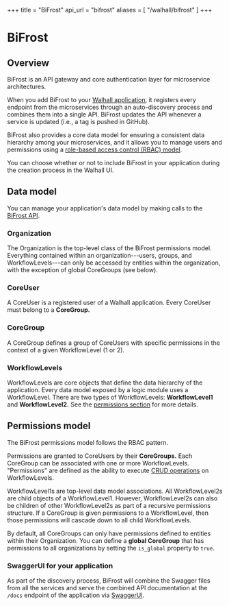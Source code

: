 +++
title = "BiFrost"
api_url = "bifrost"
aliases = [
	"/walhall/bifrost"
]
+++

# BiFrost

## Overview

BiFrost is an API gateway and core authentication layer for microservice architectures. 

When you add BiFrost to your [Walhall application](/walhall), it registers every endpoint from the microservices through an auto-discovery process and combines them into a single API. BiFrost updates the API whenever a service is updated (i.e., a tag is pushed in GitHub).

BiFrost also provides a core data model for ensuring a consistent data hierarchy among your microservices, and it allows you to manage users and permissions using a [role-based access control (RBAC) model](https://en.wikipedia.org/wiki/Role-based_access_control).

You can choose whether or not to include BiFrost in your application during the creation process in the Walhall UI.

<!-- ## Tutorials

See the following tutorials for information on how to use BiFrost:

-  [Connect your services to BiFrost](/bifrost/tutorials/connect-services-to-bifrost) -->

## Data model

You can manage your application's data model by making calls to the [BiFrost API](/api/walhall/bifrost).

### Organization

The Organization is the top-level class of the BiFrost permissions model. Everything contained within an organization---users, groups, and WorkflowLevels---can only be accessed by entities within the organization, with the exception of global CoreGroups (see below).

### CoreUser

A CoreUser is a registered user of a Walhall application. Every CoreUser must belong to a **CoreGroup.**

### CoreGroup

A CoreGroup defines a group of CoreUsers with specific permissions in the context of a given WorkflowLevel (1 or 2).

### WorkflowLevels

WorkflowLevels are core objects that define the data hierarchy of the application. Every data model exposed by a logic module uses a WorkflowLevel. There are two types of WorkflowLevels: **WorkflowLevel1** and **WorkflowLevel2.** See the [permissions section](#permissions-model) for more details.

## Permissions model

The BiFrost permissions model follows the RBAC pattern.

Permissions are granted to CoreUsers by their **CoreGroups.** Each CoreGroup can be associated with one or more WorkflowLevels. "Permissions" are defined as the ability to execute [CRUD operations](https://en.wikipedia.org/wiki/Create,_read,_update_and_delete) on WorkflowLevels.

WorkflowLevel1s are top-level data model associations. All WorkflowLevel2s are child objects of a WorkflowLevel1. However, WorkflowLevel2s can also be children of other WorkflowLevel2s as part of a recursive permissions structure. If a CoreGroup is given permissions to a WorkflowLevel, then those permissions will cascade down to all child WorkflowLevels.

By default, all CoreGroups can only have permissions defined to entities within their Organization. You can define a **global CoreGroup** that has permissions to all organizations by setting the `is_global` property to `true`.

### SwaggerUI for your application

As part of the discovery process, BiFrost will combine the Swagger files from all the services and serve the combined API documentation at the `/docs` endpoint of the application via [SwaggerUI](https://swagger.io/tools/swagger-ui/). 
